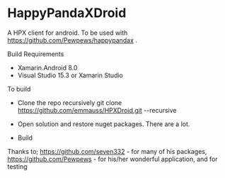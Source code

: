 # HappyPandaXDroid

A HPX client for android. To be used with https://github.com/Pewpews/happypandax .

Build Requirements
* Xamarin.Android 8.0
* Visual Studio 15.3 or Xamarin Studio

To build
* Clone the repo recursively
  git clone https://github.com/emmauss/HPXDroid.git --recursive
  
 * Open solution and restore nuget packages. There are a lot.
 * Build
 
 Thanks to;
 https://github.com/seven332 - for many of his packages,
 https://github.com/Pewpews - for his/her wonderful application, and for testing
